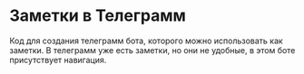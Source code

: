 # Заметки в Телеграмм
Код для создания телеграмм бота, которого можно использовать как заметки. 
В телеграмм уже есть заметки, но они не удобные, в этом боте присутствует навигация.
